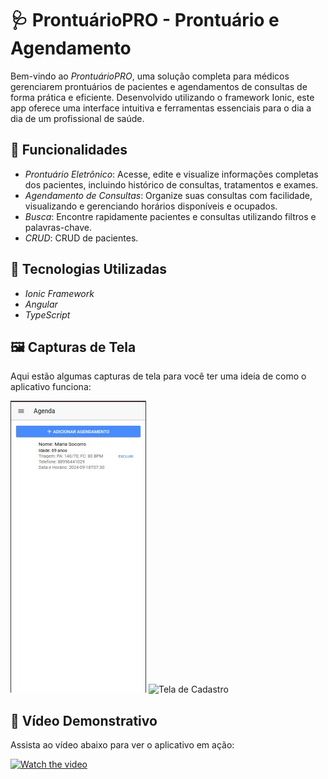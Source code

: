 # 🩺 ProntuárioPRO - Prontuário e Agendamento

Bem-vindo ao *ProntuárioPRO*, uma solução completa para médicos gerenciarem prontuários de pacientes e agendamentos de consultas de forma prática e eficiente. Desenvolvido utilizando o framework Ionic, este app oferece uma interface intuitiva e ferramentas essenciais para o dia a dia de um profissional de saúde.

## 📱 Funcionalidades

- *Prontuário Eletrônico*: Acesse, edite e visualize informações completas dos pacientes, incluindo histórico de consultas, tratamentos e exames.
- *Agendamento de Consultas*: Organize suas consultas com facilidade, visualizando e gerenciando horários disponíveis e ocupados.
- *Busca*: Encontre rapidamente pacientes e consultas utilizando filtros e palavras-chave.
- *CRUD*: CRUD de pacientes.

## 🚀 Tecnologias Utilizadas

- *Ionic Framework*
- *Angular*
- *TypeScript*

## 🖼️ Capturas de Tela

Aqui estão algumas capturas de tela para você ter uma ideia de como o aplicativo funciona:

![Tela de Agendamento](print1.jpeg)
![Tela de Cadastro](path/to/screenshot-record.png)

## 🎥 Vídeo Demonstrativo

Assista ao vídeo abaixo para ver o aplicativo em ação:

[![Watch the video](path/to/video-thumbnail.png)](path/to/video.mp4)
